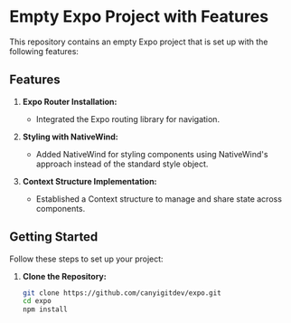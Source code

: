 # Empty Expo Project with Features

This repository contains an empty Expo project that is set up with the following features:

## Features

1. **Expo Router Installation:**
   - Integrated the Expo routing library for navigation.

2. **Styling with NativeWind:**
   - Added NativeWind for styling components using NativeWind's approach instead of the standard style object.

3. **Context Structure Implementation:**
   - Established a Context structure to manage and share state across components.

## Getting Started

Follow these steps to set up your project:

1. **Clone the Repository:**
   ```bash
   git clone https://github.com/canyigitdev/expo.git
   cd expo
   npm install
